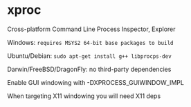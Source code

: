 # xproc
Cross-platform Command Line Process Inspector, Explorer

Windows: `requires MSYS2 64-bit base packages to build`

Ubuntu/Debian: `sudo apt-get install g++ libprocps-dev`

Darwin/FreeBSD/DragonFly: no third-party dependencies

Enable GUI windowing with -DXPROCESS_GUIWINDOW_IMPL

When targeting X11 windowing you will need X11 deps

